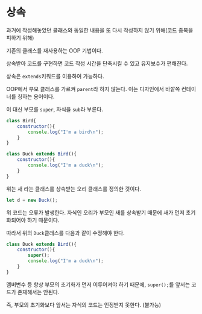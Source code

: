 # 상속

과거에 작성해놓았던 클래스와 동일한 내용을 또 다시 작성하지 않기 위해(코드 중복을 피하기 위해)

기존의 클래스를 재사용하는 OOP 기법이다.

상속받아 코드를 구현하면 코드 작성 시간을 단축시킬 수 있고 유지보수가 편해진다.

상속은 ```extends```키워드를 이용하여 가능하다.

OOP에서 부모 클래스를 가르켜 ```parent```라 하지 않는다. 이는 디자인에서 바깥쪽 컨테이너를 칭하는 용어이다.

이 대신 부모를 ```super```, 자식을 ```sub```라 부른다.

```js
class Bird{
    constructor(){
        console.log("I'm a bird\n");
    }
}

class Duck extends Bird(){
    constructor(){
        console.log("I'm a duck\n");
    }
}
```

위는 새 라는 클래스를 상속받는 오리 클래스를 정의한 것이다.

```js
let d = new Duck();
```

위 코드는 오류가 발생한다. 자식인 오리가 부모인 새를 상속받기 때문에 새가 먼저 초기화되어야 하기 때문이다.

따라서 위의 ```Duck```클래스를 다음과 같이 수정해야 한다.

```js
class Duck extends Bird(){
    constructor(){
        super();
        console.log("I'm a duck\n");
    }
}
```

멤버변수 등 항상 부모의 초기화가 먼저 이루어져야 하기 때문에, ```super();```를 앞서는 코드가 존재해서는 안된다.

즉, 부모의 초기화보다 앞서는 자식의 코드는 인정받지 못한다. (불가능)

